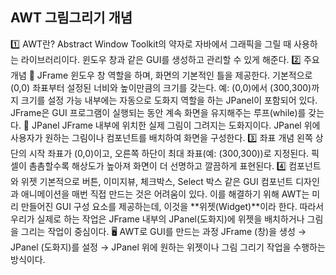 ## AWT 그림그리기 개념

1️⃣ AWT란?
Abstract Window Toolkit의 약자로 자바에서 그래픽을 그릴 때 사용하는 라이브러리이다.
윈도우 창과 같은 GUI를 생성하고 관리할 수 있게 해준다.
2️⃣ 주요 개념
🔷 JFrame
윈도우 창 역할을 하며, 화면의 기본적인 틀을 제공한다.
기본적으로 (0,0) 좌표부터 설정된 너비와 높이만큼의 크기를 갖는다.
예: (0,0)에서 (300,300)까지 크기를 설정 가능
내부에는 자동으로 도화지 역할을 하는 JPanel이 포함되어 있다.
JFrame은 GUI 프로그램이 실행되는 동안 계속 화면을 유지해주는 루프(while)를 갖는다.
🔷 JPanel
JFrame 내부에 위치한 실제 그림이 그려지는 도화지이다.
JPanel 위에 사용자가 원하는 그림이나 컴포넌트를 배치하여 화면을 구성한다.
3️⃣ 좌표 개념
왼쪽 상단의 시작 좌표가 (0,0)이고, 오른쪽 하단이 최대 좌표(예: (300,300))로 지정된다.
픽셀이 촘촘할수록 해상도가 높아져 화면이 더 선명하고 깔끔하게 표현된다.
4️⃣ 컴포넌트와 위젯
기본적으로 버튼, 이미지뷰, 체크박스, Select 박스 같은 GUI 컴포넌트 디자인과 애니메이션을 매번 직접 만드는 것은 어려움이 있다.
이를 해결하기 위해 AWT는 미리 만들어진 GUI 구성 요소를 제공하는데, 이것을 **위젯(Widget)**이라 한다.
따라서 우리가 실제로 하는 작업은 JFrame 내부의 JPanel(도화지)에 위젯을 배치하거나 그림을 그리는 작업이 중심이다.
🖥️ AWT로 GUI를 만드는 과정
JFrame (창)을 생성 → JPanel (도화지)를 설정 → JPanel 위에 원하는 위젯이나 그림 그리기 작업을 수행하는 방식이다.